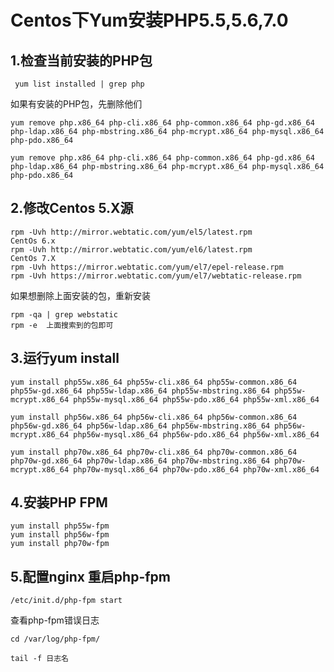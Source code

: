 # Centos下Yum安装PHP5.5,5.6,7.0

## 1.检查当前安装的PHP包
```
 yum list installed | grep php
```
如果有安装的PHP包，先删除他们

```xshell
yum remove php.x86_64 php-cli.x86_64 php-common.x86_64 php-gd.x86_64 php-ldap.x86_64 php-mbstring.x86_64 php-mcrypt.x86_64 php-mysql.x86_64 php-pdo.x86_64

yum remove php.x86_64 php-cli.x86_64 php-common.x86_64 php-gd.x86_64 php-ldap.x86_64 php-mbstring.x86_64 php-mcrypt.x86_64 php-mysql.x86_64 php-pdo.x86_64
```

## 2.修改Centos 5.X源
```
rpm -Uvh http://mirror.webtatic.com/yum/el5/latest.rpm
CentOs 6.x
rpm -Uvh http://mirror.webtatic.com/yum/el6/latest.rpm
CentOs 7.X
rpm -Uvh https://mirror.webtatic.com/yum/el7/epel-release.rpm
rpm -Uvh https://mirror.webtatic.com/yum/el7/webtatic-release.rpm
```

如果想删除上面安装的包，重新安装
```
rpm -qa | grep webstatic
rpm -e  上面搜索到的包即可
```
## 3.运行yum install

```xshell
yum install php55w.x86_64 php55w-cli.x86_64 php55w-common.x86_64 php55w-gd.x86_64 php55w-ldap.x86_64 php55w-mbstring.x86_64 php55w-mcrypt.x86_64 php55w-mysql.x86_64 php55w-pdo.x86_64 php55w-xml.x86_64

yum install php56w.x86_64 php56w-cli.x86_64 php56w-common.x86_64 php56w-gd.x86_64 php56w-ldap.x86_64 php56w-mbstring.x86_64 php56w-mcrypt.x86_64 php56w-mysql.x86_64 php56w-pdo.x86_64 php56w-xml.x86_64

```

```xshell
yum install php70w.x86_64 php70w-cli.x86_64 php70w-common.x86_64 php70w-gd.x86_64 php70w-ldap.x86_64 php70w-mbstring.x86_64 php70w-mcrypt.x86_64 php70w-mysql.x86_64 php70w-pdo.x86_64 php70w-xml.x86_64
```

## 4.安装PHP FPM
```xshell
yum install php55w-fpm
yum install php56w-fpm
yum install php70w-fpm
```

## 5.配置nginx 重启php-fpm
```xshell
/etc/init.d/php-fpm start
```

查看php-fpm错误日志
```xshell
cd /var/log/php-fpm/

tail -f 日志名

```
